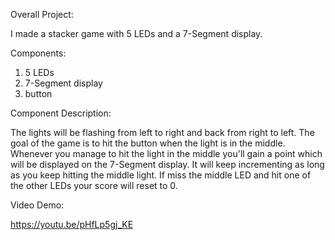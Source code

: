 Overall Project:

I made a stacker game with 5 LEDs and a 7-Segment display.

Components:
1. 5 LEDs
2. 7-Segment display
3. button

Component Description:

The lights will be flashing from left to right and back from right to left. The goal of the game is to hit the button when the light is in the middle.
Whenever you manage to hit the light in the middle you'll gain a point which will be displayed on the 7-Segment display. It will keep incrementing as long as you keep hitting the middle light. 
If miss the middle LED and hit one of the other LEDs your score will reset to 0.

Video Demo:

https://youtu.be/pHfLp5gj_KE
